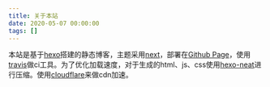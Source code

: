 ```yaml
---
title: 关于本站
date: 2020-05-07 00:00:00
tags: []
---
```

本站是基于[hexo](https://hexo.io/)搭建的静态博客，主题采用[next](https://github.com/theme-next/hexo-theme-next)，部署在[Github Page](https://github.com/lmikoto/lmikoto.github.io)，使用[travis](https://travis-ci.org/)做ci工具。为了优化加载速度，对于生成的html、js、css使用[hexo-neat](https://github.com/rozbo/hexo-neat)进行压缩。使用[cloudflare](https://www.cloudflare.com/)来做cdn加速。
